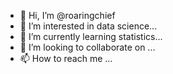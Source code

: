 - 👋 Hi, I’m @roaringchief
- 👀 I’m interested in data science...
- 🌱 I’m currently learning statistics...
- 💞️ I’m looking to collaborate on ...
- 📫 How to reach me ...

<!---
roaringchief/roaringchief is a ✨ special ✨ repository because its `README.md` (this file) appears on your GitHub profile.
You can click the Preview link to take a look at your changes.
--->
